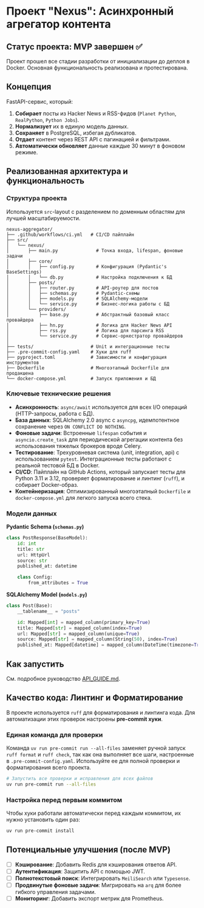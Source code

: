 # Проект "Nexus": Асинхронный агрегатор контента

## Статус проекта: MVP завершен ✅

Проект прошел все стадии разработки от инициализации до деплоя в Docker. Основная функциональность реализована и протестирована.

## Концепция

FastAPI-сервис, который:
1.  **Собирает** посты из Hacker News и RSS-фидов (`Planet Python`, `RealPython`, `Python Jobs`).
2.  **Нормализует** их в единую модель данных.
3.  **Сохраняет** в PostgreSQL, избегая дубликатов.
4.  **Отдает** контент через REST API с пагинацией и фильтрами.
5.  **Автоматически обновляет** данные каждые 30 минут в фоновом режиме.

## Реализованная архитектура и функциональность

### Структура проекта

Используется `src`-layout с разделением по доменным областям для лучшей масштабируемости.

```
nexus-aggregator/
├── .github/workflows/ci.yml   # CI/CD пайплайн
├── src/
│   └── nexus/
│       ├── main.py              # Точка входа, lifespan, фоновые задачи
│       ├── core/
│       │   ├── config.py        # Конфигурация (Pydantic's BaseSettings)
│       │   └── db.py            # Настройка подключения к БД
│       ├── posts/
│       │   ├── router.py        # API-роутер для постов
│       │   ├── schemas.py       # Pydantic-схемы
│       │   ├── models.py        # SQLAlchemy-модели
│       │   └── service.py       # Бизнес-логика работы с БД
│       └── providers/
│           ├── base.py          # Абстрактный базовый класс провайдера
│           ├── hn.py            # Логика для Hacker News API
│           ├── rss.py           # Логика для парсинга RSS
│           └── service.py       # Сервис-оркестратор провайдеров
│
├── tests/                     # Unit и интеграционные тесты
├── .pre-commit-config.yaml    # Хуки для ruff
├── pyproject.toml             # Зависимости и конфигурация инструментов
├── Dockerfile                 # Многоэтапный Dockerfile для продакшена
└── docker-compose.yml         # Запуск приложения и БД
```

### Ключевые технические решения

- **Асинхронность**: `async/await` используется для всех I/O операций (HTTP-запросы, работа с БД).
- **База данных**: SQLAlchemy 2.0 async с `asyncpg`, идемпотентное сохранение через `ON CONFLICT DO NOTHING`.
- **Фоновые задачи**: Встроенные `lifespan` события и `asyncio.create_task` для периодической агрегации контента без использования тяжелых брокеров вроде Celery.
- **Тестирование**: Трехуровневая система (unit, integration, api) с использованием `pytest`. Интеграционные тесты работают с реальной тестовой БД в Docker.
- **CI/CD**: Пайплайн на GitHub Actions, который запускает тесты для Python 3.11 и 3.12, проверяет форматирование и линтинг (`ruff`), и собирает Docker-образ.
- **Контейнеризация**: Оптимизированный многоэтапный `Dockerfile` и `docker-compose.yml` для легкого запуска всего стека.

### Модели данных

**Pydantic Schema (`schemas.py`)**
```python
class PostResponse(BaseModel):
    id: int
    title: str
    url: HttpUrl
    source: str
    published_at: datetime

    class Config:
        from_attributes = True
```

**SQLAlchemy Model (`models.py`)**
```python
class Post(Base):
    __tablename__ = "posts"

    id: Mapped[int] = mapped_column(primary_key=True)
    title: Mapped[str] = mapped_column(index=True)
    url: Mapped[str] = mapped_column(unique=True)
    source: Mapped[str] = mapped_column(String(50), index=True)
    published_at: Mapped[datetime] = mapped_column(DateTime(timezone=True))
```

## Как запустить

См. подробное руководство [API_GUIDE.md](API_GUIDE.md).

## Качество кода: Линтинг и Форматирование

В проекте используется `ruff` для форматирования и линтинга кода. Для автоматизации этих проверок настроены **pre-commit хуки**.

### Единая команда для проверки

Команда `uv run pre-commit run --all-files` заменяет ручной запуск `ruff format` и `ruff check`, так как она выполняет все шаги, настроенные в `.pre-commit-config.yaml`. Используйте ее для полной проверки и форматирования всего проекта.

```bash
# Запустить все проверки и исправления для всех файлов
uv run pre-commit run --all-files
```

### Настройка перед первым коммитом

Чтобы хуки работали автоматически перед каждым коммитом, их нужно установить один раз:

```bash
uv run pre-commit install
```

## Потенциальные улучшения (после MVP)

- [ ] **Кэширование**: Добавить Redis для кэширования ответов API.
- [ ] **Аутентификация**: Защитить API с помощью JWT.
- [ ] **Полнотекстовый поиск**: Интегрировать `MeiliSearch` или `Typesense`.
- [ ] **Продвинутые фоновые задачи**: Мигрировать на `arq` для более гибкого управления задачами.
- [ ] **Мониторинг**: Добавить экспорт метрик для Prometheus.
